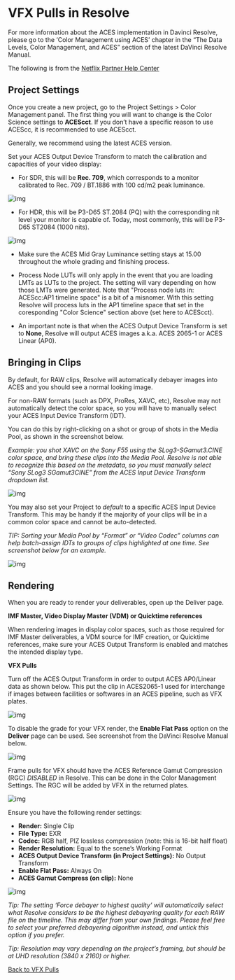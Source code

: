 # VFX Pulls in Resolve

For more information about the ACES implementation in Davinci Resolve, please go to the ‘Color Management using ACES’ chapter in the “The Data Levels, Color Management, and ACES” section of the latest DaVinci Resolve Manual.

The following is from the [Netflix Partner Help Center](https://partnerhelp.netflixstudios.com/hc/en-us/articles/360002088888-Color-Managed-Workflow-in-Resolve-ACES-)

## Project Settings

Once you create a new project, go to the Project Settings > Color Management panel. The first thing you will want to change is the Color Science settings to **ACEScct**. If you don’t have a specific reason to use ACEScc, it is recommended to use ACEScct. 

Generally, we recommend using the latest ACES version.

Set your ACES Output Device Transform to match the calibration and capacities of your video display:

 - For SDR, this will be **Rec. 709**, which corresponds to a monitor calibrated to Rec. 709 / BT.1886 with 100 cd/m2 peak luminance.
    
![img](img/Netflix1.jpg)

 - For HDR, this will be P3-D65 ST.2084 (PQ) with the corresponding nit level your monitor is capable of. Today, most commonly, this will be P3-D65 ST2084 (1000 nits). 

![img](img/Netflix2.jpg)

 - Make sure the ACES Mid Gray Luminance setting stays at 15.00 throughout the whole grading and finishing process.

 - Process Node LUTs will only apply in the event that you are loading LMTs as LUTs to the project. The setting will vary depending on how those LMTs were generated. Note that "Process node luts in: ACEScc:AP1 timeline space" is a bit of a misnomer. With this setting Resolve will process luts in the AP1 timeline space that set in the coresponding "Color Science" section above (set here to ACEScct).

 - An important note is that when the ACES Output Device Transform is set to **None**, Resolve will output ACES images a.k.a. ACES 2065-1 or ACES Linear (AP0).

## Bringing in Clips

By default, for RAW clips, Resolve will automatically debayer images into ACES and you should see a normal looking image. 

For non-RAW formats (such as DPX, ProRes, XAVC, etc), Resolve may not automatically detect the color space, so you will have to manually select your ACES Input Device Transform (IDT).

You can do this by right-clicking on a shot or group of shots in the Media Pool, as shown in the screenshot below. 

*Example: you shot XAVC on the Sony F55 using the SLog3-SGamut3.CINE color space, and bring these clips into the Media Pool. Resolve is not able to recognize this based on the metadata, so you must manually select “Sony SLog3 SGamut3CINE” from the ACES Input Device Transform dropdown list.*

![img](img/Netflix3.jpg)

You may also set your Project to *default* to a specific ACES Input Device Transform. This may be handy if the majority of your clips will be in a common color space and cannot be auto-detected. 

*TIP: Sorting your Media Pool by “Format” or “Video Codec” columns can help batch-assign IDTs to groups of clips highlighted at one time. See screenshot below for an example.*

![img](img/Netflix4.jpg)

## Rendering

When you are ready to render your deliverables, open up the Deliver page.
 
**IMF Master, Video Display Master (VDM) or Quicktime references**

When rendering images in display color spaces, such as those required for IMF Master deliverables, a VDM source for IMF creation, or Quicktime references, make sure your ACES Output Transform is enabled and matches the intended display type.
 
**VFX Pulls**

Turn off the ACES Output Transform in order to output ACES AP0/Linear data as shown below. This put the clip in ACES2065-1 used for interchange if images between facilities or softwares in an ACES pipeline, such as VFX plates.

![img](img/Netflix5.jpg)

To disable the grade for your VFX render, the **Enable Flat Pass** option on the **Deliver** page can be used. See screenshot from the DaVinci Resolve Manual below.

![img](img/Netflix6.jpg)

Frame pulls for VFX should have the ACES Reference Gamut Compression (RGC) *DISABLED* in Resolve. This can be done in the Color Management Settings. The RGC will be added by VFX in the returned plates.

![img](img/Netflix8.jpg)

Ensure you have the following render settings:

 - **Render:** 	Single Clip
 - **File Type:** 	EXR
 - **Codec:** 	RGB half, PIZ lossless compression (note: this is 16-bit half float)
 - **Render Resolution:** 	Equal to the scene’s Working Format
 - **ACES Output Device Transform (in Project Settings):** 	No Output Transform
 - **Enable Flat Pass:** 	Always On
 - **ACES Gamut Compress (on clip):** None


![img](img/Netflix7.jpg)

*Tip: The setting ‘Force debayer to highest quality’  will automatically select what Resolve considers to be the highest debayering quality for each RAW file on the timeline. This may differ from your own findings. Please feel free to select your preferred debayering algorithm instead, and untick this option if you prefer.*

*Tip: Resolution may vary depending on the project’s framing, but should be at UHD resolution (3840 x 2160) or higher.*




[Back to VFX Pulls](VFXpulls.md)

